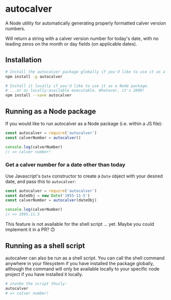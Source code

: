 # autocalver
A Node utility for automatically generating properly formatted calver version numbers. 

Will return a string with a calver version number for today's date, with no leading zeros on the month or day fields (on applicable dates).

## Installation 

```bash
# Install the autocalver package globally if you'd like to use it as a shell command.
npm install -g autocalver

# Install it locally if you'd like to use it as a Node package.
# ...or as locally-available executable. Whatever, it's 2009! 
npm install --save autocalver
```

## Running as a Node package

If you would like to run autocalver as a Node package (i.e. within a JS file): 

```js
const autocalver = require('autocalver')
const calverNumber = autocalver()

console.log(calverNumber)
// => calver number!
```

### Get a calver number for a date other than today

Use Javascript's `Date` constructor to create a `Date` object with your desired date, and pass this to `autocalver`: 

```js
const autocalver = require('autocalver')
const dateObj = new Date('1955-11-5')
const calverNumber = autocalver(dateObj)

console.log(calverNumber)
// => 1995.11.5
```

This feature is not available for the shell script ... yet. Maybe you could implement it in a PR? 🙃

## Running as a shell script 

autocalver can also be run as a shell script. You can call the shell command anywhere in your filesystem if you have installed the package globally, although the command will only be available locally to your specific node project if you have installed it locally. 

```bash
# invoke the script thusly:
autocalver
# => calver number!
```